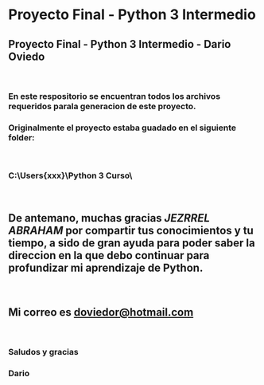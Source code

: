 # Proyecto Final - Python 3 Intermedio

## Proyecto Final - Python 3 Intermedio - Dario Oviedo

<br>

### En este respositorio se encuentran todos los archivos requeridos parala generacion de este proyecto.
### Originalmente el proyecto estaba guadado en el siguiente folder:
<br>

### C:\Users\{xxx}\Python 3 Curso\

<br>

## De antemano, muchas gracias **_JEZRREL ABRAHAM_** por compartir tus conocimientos y tu tiempo, a sido de gran ayuda para poder saber la direccion en la que debo continuar para profundizar mi aprendizaje de Python.  

<br>

## Mi correo es doviedor@hotmail.com 

<br>

### Saludos y gracias
### Dario
